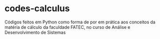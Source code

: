 # codes-calculus
Códigos feitos em Python como forma de por em prática aos conceitos da matéria de cálculo da faculdade FATEC, no curso de Análise e Desenvolvimento de Sistemas
